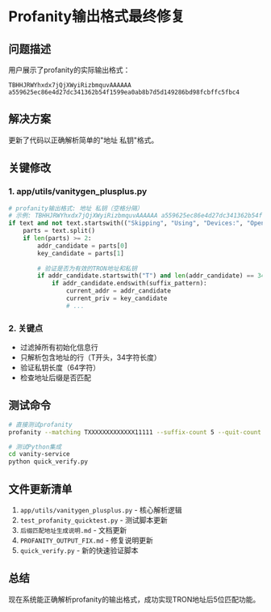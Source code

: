 # Profanity输出格式最终修复

## 问题描述
用户展示了profanity的实际输出格式：
```
TBHHJRWYhxdx7jQjXWyiRizbmquvAAAAAA a559625ec86e4d27dc341362b54f1599ea0ab8b7d5d149286bd98fcbffc5fbc4
```

## 解决方案
更新了代码以正确解析简单的"地址 私钥"格式。

## 关键修改

### 1. app/utils/vanitygen_plusplus.py
```python
# profanity输出格式: 地址 私钥（空格分隔）
# 示例: TBHHJRWYhxdx7jQjXWyiRizbmquvAAAAAA a559625ec86e4d27dc341362b54f1599ea0ab8b7d5d149286bd98fcbffc5fbc4
if text and not text.startswith(("Skipping", "Using", "Devices:", "OpenCL:", "Initializing:", "Running", "Before", "GPU-", "Context", "Binary", "Program", "Should be")):
    parts = text.split()
    if len(parts) >= 2:
        addr_candidate = parts[0]
        key_candidate = parts[1]
        
        # 验证是否为有效的TRON地址和私钥
        if addr_candidate.startswith("T") and len(addr_candidate) == 34 and len(key_candidate) == 64:
            if addr_candidate.endswith(suffix_pattern):
                current_addr = addr_candidate
                current_priv = key_candidate
                # ...
```

### 2. 关键点
- 过滤掉所有初始化信息行
- 只解析包含地址的行（T开头，34字符长度）
- 验证私钥长度（64字符）
- 检查地址后缀是否匹配

## 测试命令
```bash
# 直接测试profanity
profanity --matching TXXXXXXXXXXXXX11111 --suffix-count 5 --quit-count 1

# 测试Python集成
cd vanity-service
python quick_verify.py
```

## 文件更新清单
1. `app/utils/vanitygen_plusplus.py` - 核心解析逻辑
2. `test_profanity_quicktest.py` - 测试脚本更新
3. `后缀匹配地址生成说明.md` - 文档更新
4. `PROFANITY_OUTPUT_FIX.md` - 修复说明更新
5. `quick_verify.py` - 新的快速验证脚本

## 总结
现在系统能正确解析profanity的输出格式，成功实现TRON地址后5位匹配功能。
